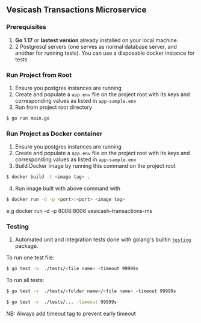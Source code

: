 ## Vesicash Transactions Microservice

### Prerequisites

1. **Go 1.17** or **lastest version** already installed on your local machine.
2. 2 Postgresql servers (one serves as normal database server, and another for running tests). You can use a disposable docker instance for tests

### Run Project from Root

1. Ensure you postgres instances are running
2. Create and populate a `app.env` file on the project root with its keys and corresponding values as listed in `app-sample.env`
3. Run from project root directory

```bash
$ go run main.go
```

### Run Project as Docker container

1. Ensure you postgres instances are running
2. Create and populate a `app.env` file on the project root with its keys and corresponding values as listed in `app-sample.env`
3. Build Docker Image by running this command on the project root

```bash
$ docker build -t <image tag> .
```

4. Run image built with above command with

```bash
$ docker run -d -p <port>:<port> <image tag>
```

e.g docker run -d -p 8006:8006 vesicash-transactions-ms

### Testing

1. Automated unit and integration tests done with golang's builtin [`testing`](https://pkg.go.dev/testing) package.

To run one test file:

```bash
$ go test -v  ./tests/<file name> -timeout 99999s
```

To run all tests:

```bash
$ go test -v  ./tests/<folder name>/<file name> -timeout 99999s
```

```bash
$ go test -v  ./tests/... -timeout 99999s
```

NB: Always add timeout tag to prevent early timeout
